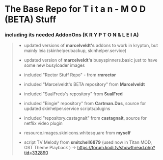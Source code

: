 # The Base Repo for **T i t a n - M O D (BETA) Stuff**


### including its needed AddonOns **(K R Y P T O N**   &  **L E I A)**
 
> - updated versions of **marcelveldt's** addons to work in krypton, but mainly leia (skinhelper.backup, skinhelper.service)
>
> - updated version  of **marcelveldt's** busyspinners.basic just to have some new busyloader images
>
> - included "Rector Stuff Repo" - from **rmrector**
> - included "Marcelveldt's BETA repository" from **Marcelveldt**
> - included "SualFreds's repository" from **SualFred**
> - included "Bingie" repository" from **Cartman.Dos**, source for updated skinhelper.service scripts/plugins
> - included "repository.castagnait" from **castagnait**, source for netflix video plugin
> - resource.images.skinicons.whitesquare from **myself**
> - script TV Melody from  **smitchell6879** (used now in Titan MOD, OST Theme Playback ) -> https://forum.kodi.tv/showthread.php?tid=332890

